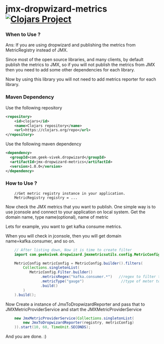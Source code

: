 # jmx-dropwizard-metrics [![Clojars Project](https://img.shields.io/clojars/v/com.geek-vivek.dropwizard/jmx-dropwizard-metrics.svg)](https://clojars.org/com.geek-vivek.dropwizard/jmx-dropwizard-metrics)

### When to Use ?
Ans: If you are using dropwizard and publishing the metrics from MetricRegistry
instead of JMX.

Since most of the open source libraries, and many clients, by default publish the metrics to JMX,
so if you will not publish the metrics from JMX then you need to add some other dependencies for
each library.

Now by using this library you will not need to add metrics reporter for each library.

### Maven Dependency
Use the following repository
```xml
<repository>
    <id>clojars</id>
    <name>Clojars repository</name>
    <url>https://clojars.org/repo</url>
</repository>
```

Use the following maven dependency
```xml
<dependency>
  <groupId>com.geek-vivek.dropwizard</groupId>
  <artifactId>jmx-dropwizard-metrics</artifactId>
  <version>1.0.0</version>
</dependency>
```

### How to Use ?
````
    //Get metric registry instance in your application.
    MetricRegistry registry = ...
````

Now check the JMX metrics that you want to publish. One simple way is to use jconsole and connect to your application on local system. 
Get the domain name, type name(optional), name of metric

Lets for example, you want to get kafka consume metrics.

When you will check in jconsole, then you will get domain name=kafka.consumer, and so on.


```java
    // After listing down, Now it is time to create filter
    import com.geekvivek.dropwizard.jmxmetricsutils.config.MetricConfig;

    MetricConfig metricConfig = MetricConfig.builder().filters(
        Collections.singletonList(
           MetricConfig.Filter.builder()
                .metricsRegex("kafka.consumer.*")   //regex to filter the metrics
                .metricType("gauge")                 //type of meter to apply on each metrics; supported metricTypes are gauge, histogram, meter
                .build()
        )
    ).build();  
```

Now Create a instance of JmxToDropwizardReporter and pass that to JMXMetricProviderService
and start the JMXMetricProviderService

```java
    new JmxMetricProviderService(Collections.singletonList(
        new JmxToDropwizardReporter(registry, metricConfig)
    )).start(10, 60, TimeUnit.SECONDS);
```

And you are done. :) 
